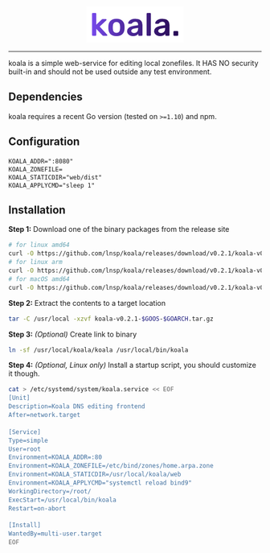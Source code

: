 <p align="center">
<img src="https://github.com/lnsp/koala/raw/master/web/src/assets/koala.png" alt="koala">
</p>
<hr>
koala is a simple web-service for editing local zonefiles. It HAS NO security built-in and should not be used outside any test environment.

## Dependencies
koala requires a recent Go version (tested on `>=1.10`) and npm.

## Configuration
```
KOALA_ADDR=":8080"
KOALA_ZONEFILE=
KOALA_STATICDIR="web/dist"
KOALA_APPLYCMD="sleep 1"
```
## Installation
**Step 1:** Download one of the binary packages from the release site
```bash
# for linux amd64
curl -O https://github.com/lnsp/koala/releases/download/v0.2.1/koala-v0.2.1-linux-amd64.tar.gz
# for linux arm
curl -O https://github.com/lnsp/koala/releases/download/v0.2.1/koala-v0.2.1-linux-arm.tar.gz
# for macOS amd64
curl -O https://github.com/lnsp/koala/releases/download/v0.2.1/koala-v0.2.1-darwin-amd64.tar.gz
```
**Step 2:** Extract the contents to a target location
```bash
tar -C /usr/local -xzvf koala-v0.2.1-$GOOS-$GOARCH.tar.gz
```
**Step 3:** *(Optional)* Create link to binary
```bash
ln -sf /usr/local/koala/koala /usr/local/bin/koala
```
**Step 4:** *(Optional, Linux only)* Install a startup script, you should customize it though.
```bash
cat > /etc/systemd/system/koala.service << EOF
[Unit]
Description=Koala DNS editing frontend
After=network.target

[Service]
Type=simple
User=root
Environment=KOALA_ADDR=:80
Environment=KOALA_ZONEFILE=/etc/bind/zones/home.arpa.zone
Environment=KOALA_STATICDIR=/usr/local/koala/web
Environment=KOALA_APPLYCMD="systemctl reload bind9"
WorkingDirectory=/root/
ExecStart=/usr/local/bin/koala
Restart=on-abort

[Install]
WantedBy=multi-user.target
EOF
```
